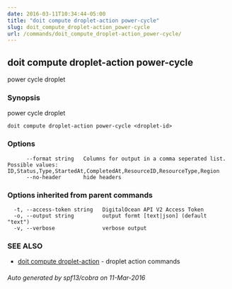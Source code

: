 ```yaml
---
date: 2016-03-11T10:34:44-05:00
title: "doit compute droplet-action power-cycle"
slug: doit_compute_droplet-action_power-cycle
url: /commands/doit_compute_droplet-action_power-cycle/
---
```

## doit compute droplet-action power-cycle

power cycle droplet

### Synopsis


power cycle droplet

```
doit compute droplet-action power-cycle <droplet-id>
```

### Options

```
      --format string   Columns for output in a comma seperated list. Possible values: ID,Status,Type,StartedAt,CompletedAt,ResourceID,ResourceType,Region
      --no-header       hide headers
```

### Options inherited from parent commands

```
  -t, --access-token string   DigitalOcean API V2 Access Token
  -o, --output string         output formt [text|json] (default "text")
  -v, --verbose               verbose output
```

### SEE ALSO
* [doit compute droplet-action](/commands/doit_compute_droplet-action/)	 - droplet action commands

###### Auto generated by spf13/cobra on 11-Mar-2016
